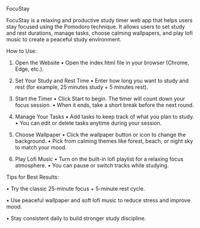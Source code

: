 FocuStay

FocuStay is a relaxing and productive study timer web app that helps users stay focused using the Pomodoro technique.
It allows users to set study and rest durations, manage tasks, choose calming wallpapers, and play lofi music to create a peaceful study environment.

How to Use:
1. Open the Website
• Open the index.html file in your browser (Chrome, Edge, etc.).

2. Set Your Study and Rest Time
• Enter how long you want to study and rest (for example, 25 minutes study + 5 minutes rest).

3. Start the Timer
• Click Start to begin. The timer will count down your focus session.
• When it ends, take a short break before the next round.

4. Manage Your Tasks
• Add tasks to keep track of what you plan to study.
• You can edit or delete tasks anytime during your session.

5. Choose Wallpaper
• Click the wallpaper button or icon to change the background.
• Pick from calming themes like forest, beach, or night sky to match your mood.

6. Play Lofi Music
• Turn on the built-in lofi playlist for a relaxing focus atmosphere.
• You can pause or switch tracks while studying.

Tips for Best Results:

• Try the classic 25-minute focus + 5-minute rest cycle.

• Use peaceful wallpaper and soft lofi music to reduce stress and improve mood.

• Stay consistent daily to build stronger study discipline.
